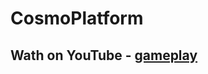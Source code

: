 # CosmoPlatform
## Wath on YouTube - [gameplay](https://AndyDevUnity.github.io/Dynamic-Landing-Page/)  